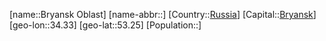 ﻿---
location: [53.25,34.33]
type: State
tags:
- geo/State


SpocWebEntityId: 37120
isDeleted: false
confidential: public

---
[name::Bryansk Oblast]
[name-abbr::]
[Country::[Russia](geo/Continent/Europe/Russia.md)]
[Capital::[Bryansk](geo/Continent/Europe/Russia/Bryansk.md)]
[geo-lon::34.33]
[geo-lat::53.25]
[Population::]

